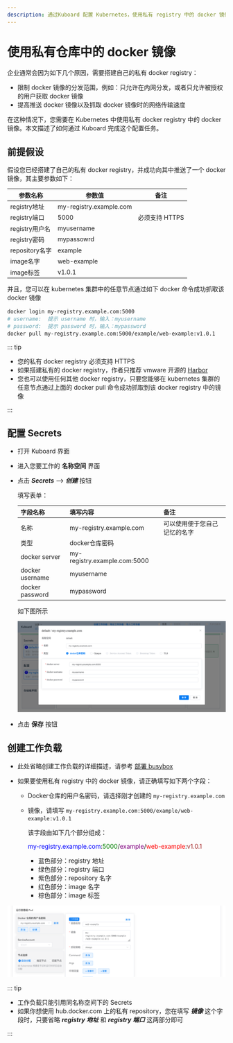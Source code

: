 ```yaml
---
description: 通过Kuboard 配置 Kubernetes，使用私有 registry 中的 docker 镜像
---
```


# 使用私有仓库中的 docker 镜像

企业通常会因为如下几个原因，需要搭建自己的私有 docker registry：
* 限制 docker 镜像的分发范围，例如：只允许在内网分发，或者只允许被授权的用户获取 docker 镜像
* 提高推送 docker 镜像以及抓取 docker 镜像时的网络传输速度

在这种情况下，您需要在 Kubernetes 中使用私有 docker registry 中的 docker 镜像。本文描述了如何通过 Kuboard 完成这个配置任务。

## 前提假设

假设您已经搭建了自己的私有 docker registry，并成功向其中推送了一个 docker 镜像，其主要参数如下：

| 参数名称       | 参数值                  | 备注           |
| -------------- | ----------------------- | -------------- |
| registry地址   | my-registry.example.com |                |
| registry端口   | 5000                    | 必须支持 HTTPS |
| registry用户名 | myusername              |                |
| registry密码   | mypassowrd              |                |
| repository名字 | example                 |                |
| image名字      | web-example             |                |
| image标签      | v1.0.1                  |                |

并且，您可以在 kubernetes 集群中的任意节点通过如下 docker 命令成功抓取该 docker 镜像

``` sh
docker login my-registry.example.com:5000
# username:  提示 username 时，输入：myusername
# password:  提示 password 时，输入：mypassword
docker pull my-registry.example.com:5000/example/web-example:v1.0.1
```

::: tip

* 您的私有 docker registry 必须支持 HTTPS
* 如果搭建私有的 docker registry，作者只推荐 vmware 开源的 [Harbor](https://github.com/goharbor/harbor)
* 您也可以使用任何其他 docker registry，只要您能够在 kubernetes 集群的任意节点通过上面的 docker pull 命令成功抓取到该 docker registry 中的镜像

:::

## 配置 Secrets

* 打开 Kuboard 界面

* 进入您要工作的 **名称空间** 界面

* 点击 ***Secrets*** --> ***创建*** 按钮

  填写表单：

  | 字段名称        | 填写内容                     | 备注                         |
  | --------------- | ---------------------------- | ---------------------------- |
  | 名称            | my-registry.example.com      | 可以使用便于您自己记忆的名字 |
  | 类型            | docker仓库密码               |                              |
  | docker server   | my-registry.example.com:5000 |                              |
  | docker username | myusername                   |                              |
  | docker password | mypassword                   |                              |

  如下图所示

  ![image-20190902223052044](./private-registry.assets/image-20190902223052044.png)

* 点击 **保存** 按钮



## 创建工作负载

* 此处省略创建工作负载的详细描述，请参考 [部署 busybox](/guide/example/busybox.html)

* 如果要使用私有 registry 中的 docker 镜像，请正确填写如下两个字段：

  * Docker仓库的用户名密码，请选择刚才创建的 `my-registry.example.com`

  * 镜像，请填写 `my-registry.example.com:5000/example/web-example:v1.0.1`

    该字段由如下几个部分组成：

    <font color="blue" weight="500">my-registry.example.com</font>:<font color="green" weight="500">5000</font>/<font color="purple" weight="500">example</font>/<font color="red" weight="500">web-example</font>:<font color="brown" weight="500">v1.0.1</font>
    
    * 蓝色部分：registry 地址
    * 绿色部分：registry 端口
    * 紫色部分：repository 名字
    * 红色部分：image 名字
    * 棕色部分：image 标签

![image-20190902223708740](./private-registry.assets/image-20190902223708740.png)



::: tip

* 工作负载只能引用同名称空间下的 Secrets
* 如果你想使用 hub.docker.com 上的私有 repository，您在填写 ***镜像*** 这个字段时，只要省略 ***registry 地址*** 和 ***registry 端口*** 这两部分即可

:::

